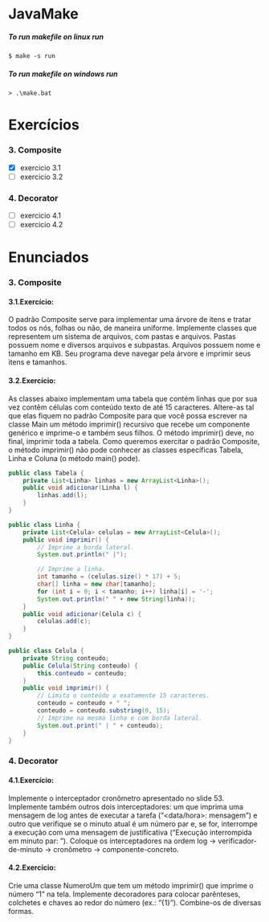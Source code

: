 # JavaMake

##### To run makefile on linux run
    
    $ make -s run

##### To run makefile on windows run
    
    > .\make.bat

# Exercícios
### 3. Composite
- [x] exercicio 3.1
- [ ] exercicio 3.2

### 4. Decorator
- [ ] exercicio 4.1
- [ ] exercicio 4.2

# Enunciados

### 3. Composite
#### 3.1.Exercício:
O padrão Composite serve para implementar uma árvore de itens e tratar todos os nós, folhas ou não, de maneira uniforme. Implemente classes que representem um sistema de arquivos, com pastas e arquivos.
Pastas possuem nome e diversos arquivos e subpastas. Arquivos possuem nome e tamanho em KB. Seu
programa deve navegar pela árvore e imprimir seus itens e tamanhos.

#### 3.2.Exercício:
As classes abaixo implementam uma tabela que contém linhas que por sua vez contêm células com
conteúdo texto de até 15 caracteres. Altere-as tal que elas fiquem no padrão Composite para que você possa escrever na classe Main um método imprimir() recursivo que recebe um componente genérico e imprime-o e também seus filhos. O método imprimir() deve, no final, imprimir toda a tabela. Como queremos exercitar o padrão Composite, o método imprimir() não pode conhecer as classes específicas Tabela, Linha e Coluna (o método main() pode).

```java
public class Tabela {
    private List<Linha> linhas = new ArrayList<Linha>();
    public void adicionar(Linha l) {
        linhas.add(l);
    }
}

public class Linha {
    private List<Celula> celulas = new ArrayList<Celula>();
    public void imprimir() {
        // Imprime a borda lateral.
        System.out.println(" |");

        // Imprime a linha.
        int tamanho = (celulas.size() * 17) + 5;
        char[] linha = new char[tamanho];
        for (int i = 0; i < tamanho; i++) linha[i] = '-';
        System.out.println(" " + new String(linha));
    }
    public void adicionar(Celula c) {
        celulas.add(c);
    }
}

public class Celula {
    private String conteudo;
    public Celula(String conteudo) {
        this.conteudo = conteudo;
    }
    public void imprimir() {
        // Limita o conteúdo a exatamente 15 caracteres.
        conteudo = conteudo + " ";
        conteudo = conteudo.substring(0, 15);
        // Imprime na mesma linha e com borda lateral.
        System.out.print(" | " + conteudo);
    }
}
```
### 4. Decorator
#### 4.1.Exercício:
Implemente o interceptador cronômetro apresentado no slide 53. Implemente também outros dois
interceptadores: um que imprima uma mensagem de log antes de executar a tarefa (“<data/hora>:
mensagem”) e outro que verifique se o minuto atual é um número par e, se for, interrompe a execução com uma mensagem de justificativa (“Execução interrompida em minuto par: <hora atual>”). Coloque os interceptadores na ordem log -> verificador-de-minuto -> cronômetro -> componente-concreto.

#### 4.2.Exercício:
Crie uma classe NumeroUm que tem um método imprimir() que imprime o número “1” na tela. Implemente
decoradores para colocar parênteses, colchetes e chaves ao redor do número (ex.: “{1}”). Combine-os de diversas formas.
